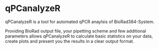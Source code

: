 # qPCanalyzeR

qPCanalyzeR is a tool for automated qPCR anaylsis of BioRad384-System.

Providing BioRad output file, your pipetting scheme and few additional parameters allows qPCanalyzeR to calculate basic statistics on your data, create plots and present you the results in a clear output format.
